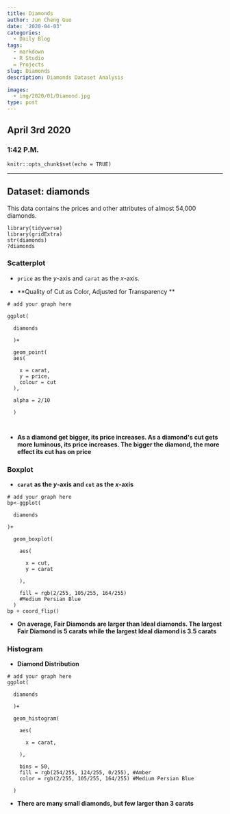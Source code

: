 ```yaml
---
title: Diamonds
author: Jun Cheng Guo
date: '2020-04-03'
categories:
  - Daily Blog
tags:
  - markdown
  - R Studio
  = Projects
slug: Diamonds
description: Diamonds Dataset Analysis

images:
  - img/2020/01/Diamond.jpg
type: post
---
```


## April 3rd 2020
### 1:42 P.M.

```{r setup, include=FALSE}
knitr::opts_chunk$set(echo = TRUE)
```
***

## Dataset: diamonds 

This data contains the prices and other attributes of almost 54,000 diamonds.

```{r message=FALSE, include=FALSE}
library(tidyverse)
library(gridExtra)
str(diamonds)
?diamonds
```

### Scatterplot

  - `price` as the $y$-axis and `carat` as the $x$-axis.
  
- **Quality of Cut as Color, Adjusted for Transparency **

```{r echo=FALSE, fig.align='center'}
# add your graph here

ggplot(
  
  diamonds
  
  )+
  
  geom_point(
  aes(
    
    x = carat,
    y = price,
    colour = cut
  ),
  
  alpha = 2/10
  
  )



```

- **As a diamond get bigger, its price increases. As a diamond's cut gets more luminous, its price increases. The bigger the diamond, the more effect its cut has on price**
  
### Boxplot


- **`carat` as the $y$-axis and `cut` as the $x$-axis** 

```{r echo=FALSE, fig.align='center'}
# add your graph here
bp<-ggplot(
  
  diamonds
  
)+
  
  geom_boxplot(
    
    aes(
      
      x = cut,
      y = carat 
      
    ),
    
    fill = rgb(2/255, 105/255, 164/255)
    #Medium Persian Blue
  )
bp + coord_flip()
```

- **On average, Fair Diamonds are larger than Ideal diamonds. The largest Fair Diamond is 5 carats while the largest Ideal diamond is 3.5 carats**


### Histogram


- **Diamond Distribution** 
  

```{r echo=FALSE, fig.align='center'}
# add your graph here
ggplot(
  
  diamonds
  
  )+
  
  geom_histogram(
    
    aes(
      
      x = carat,
      
    ),
    
    bins = 50,
    fill = rgb(254/255, 124/255, 0/255), #Amber
    color = rgb(2/255, 105/255, 164/255) #Medium Persian Blue
    
  )
```
- **There are many small diamonds, but few larger than 3 carats**